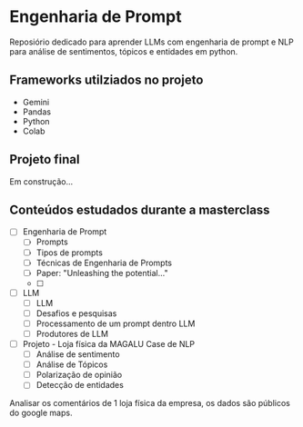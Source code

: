 # Engenharia de Prompt
Reposiório dedicado para aprender LLMs com engenharia de prompt e NLP para análise de sentimentos, tópicos e entidades em python.

## Frameworks utilziados no projeto
- Gemini
- Pandas
- Python
- Colab

## Projeto final

Em construção...

## Conteúdos estudados durante a masterclass
- [ ] Engenharia de Prompt
  - [ ] Prompts
  - [ ] Tipos de prompts
  - [ ] Técnicas de Engenharia de Prompts
  - [ ] Paper: "Unleashing the potential..."
  - [ ] 

- [ ] LLM
  - [ ] LLM
  - [ ] Desafios e pesquisas
  - [ ] Processamento de um prompt dentro LLM
  - [ ] Produtores de LLM
     
- [ ] Projeto - Loja física da MAGALU
Case de NLP
  - [ ] Análise de sentimento
  - [ ] Análise de Tópicos
  - [ ] Polarização de opinião
  - [ ] Detecção de entidades

Analisar os comentários de 1 loja física da empresa, os dados são públicos do google maps.
  


